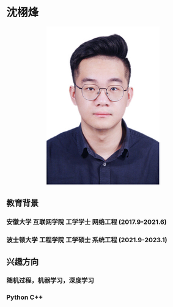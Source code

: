 #  沈栩烽

<center>

![证件照](IMG_0826.JPG)
  
</center>

## 教育背景
### 安徽大学 互联网学院    工学学士 网络工程  (2017.9-2021.6)
### 波士顿大学 工程学院    工学硕士 系统工程  (2021.9-2023.1)

## 兴趣方向 
### 随机过程，机器学习，深度学习
### Python C++

